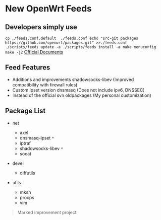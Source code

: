 New OpenWrt Feeds
=================

Developers simply use
---------------------

``
cp ./feeds.conf.default  ./feeds.conf
echo "src-git packages https://github.com/openwrt/packages.git" >>./feeds.conf
./scripts/feeds update -a
./scripts/feeds install -a
make menuconfig
make -j2
``
[Official Documents](http://wiki.openwrt.org/doc/devel/feeds "Official Documents")

Feed Features
-------------

+ Additions and improvements shadowsocks-libev (Improved compatibility with firewall rules)
+ Custom ipset version dnsmasq (Does not include ipv6, DNSSEC)
+ Instead of the official svn oldpackages (My personal customization)

Package List
------------

+ net

  + axel
  + dnsmasq-ipset `*`
  + iptraf
  + shadowsocks-libev `*`
  + socat

+ devel

  + diffutils

+ utils

  + mksh
  + procps
  + vim

> Marked improvement project
